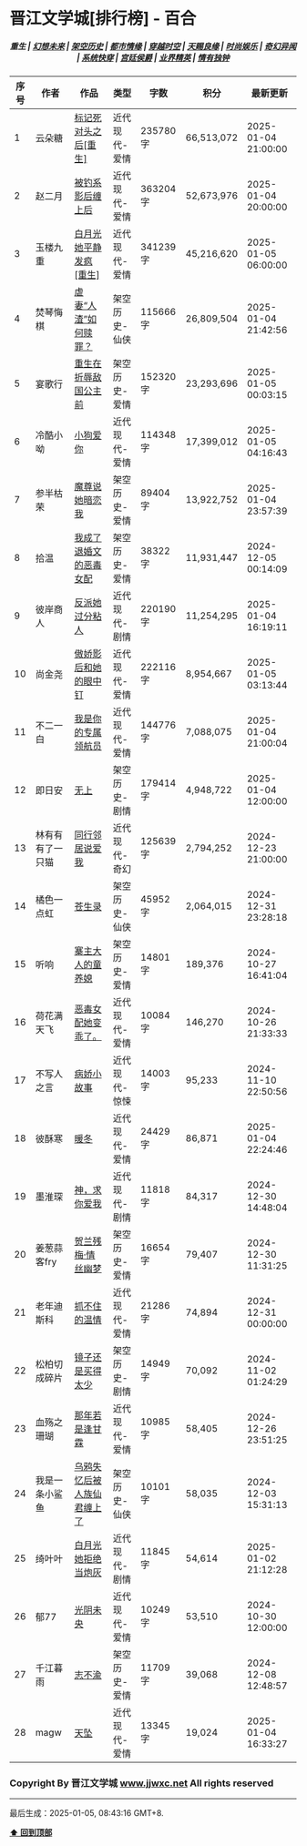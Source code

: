 # 晋江文学城[排行榜] - 百合

<h5 align="center">
	<b>重生</b> |
	<a href="https://github.com/dev-chenxing/jjwxc-charts/blob/main/幻想未来.md">幻想未来</a> |
	<a href="https://github.com/dev-chenxing/jjwxc-charts/blob/main/架空历史.md">架空历史</a> |
	<a href="https://github.com/dev-chenxing/jjwxc-charts/blob/main/都市情缘.md">都市情缘</a> |
	<a href="https://github.com/dev-chenxing/jjwxc-charts/blob/main/README.md">穿越时空</a> |
	<a href="https://github.com/dev-chenxing/jjwxc-charts/blob/main/天赐良缘.md">天赐良缘</a> |
	<a href="https://github.com/dev-chenxing/jjwxc-charts/blob/main/时尚娱乐.md">时尚娱乐</a> |
	<a href="https://github.com/dev-chenxing/jjwxc-charts/blob/main/奇幻异闻.md">奇幻异闻</a> |
	<a href="https://github.com/dev-chenxing/jjwxc-charts/blob/main/系统快穿.md">系统快穿</a> |
	<a href="https://github.com/dev-chenxing/jjwxc-charts/blob/main/宫廷侯爵.md">宫廷侯爵</a> |
	<a href="https://github.com/dev-chenxing/jjwxc-charts/blob/main/业界精英.md">业界精英</a> |
	<a href="https://github.com/dev-chenxing/jjwxc-charts/blob/main/情有独钟.md">情有独钟</a>
</h5>

| 序号 | 作者 | 作品 | 类型 | 字数 | 积分 | 最新更新 | 
|-----|------|------|-----|------|------|---------|
| 1 | 云朵糖 | [标记死对头之后[重生]](https://www.jjwxc.net/onebook.php?novelid=8866166) | 近代现代-爱情 | 235780字 | 66,513,072 | 2025-01-04 21:00:00 | 
| 2 | 赵二月 | [被钓系影后缠上后](https://www.jjwxc.net/onebook.php?novelid=8749907) | 近代现代-爱情 | 363204字 | 52,673,976 | 2025-01-04 20:00:00 | 
| 3 | 玉楼九重 | [白月光她平静发疯[重生]](https://www.jjwxc.net/onebook.php?novelid=8460260) | 近代现代-爱情 | 341239字 | 45,216,620 | 2025-01-05 06:00:00 | 
| 4 | 焚琴悔棋 | [虐妻“人渣”如何赎罪？](https://www.jjwxc.net/onebook.php?novelid=8548032) | 架空历史-仙侠 | 115666字 | 26,809,504 | 2025-01-04 21:42:56 | 
| 5 | 宴歌行 | [重生在折辱敌国公主前](https://www.jjwxc.net/onebook.php?novelid=9160348) | 架空历史-爱情 | 152320字 | 23,293,696 | 2025-01-05 00:03:15 | 
| 6 | 冷酷小呦 | [小狗爱你](https://www.jjwxc.net/onebook.php?novelid=4847155) | 近代现代-爱情 | 114348字 | 17,399,012 | 2025-01-05 04:16:43 | 
| 7 | 参半枯荣 | [魔尊说她暗恋我](https://www.jjwxc.net/onebook.php?novelid=8318405) | 架空历史-爱情 | 89404字 | 13,922,752 | 2025-01-04 23:57:39 | 
| 8 | 拾温 | [我成了退婚文的恶毒女配](https://www.jjwxc.net/onebook.php?novelid=8373826) | 架空历史-爱情 | 38322字 | 11,931,447 | 2024-12-05 00:14:09 | 
| 9 | 彼岸商人 | [反派她过分粘人](https://www.jjwxc.net/onebook.php?novelid=9259105) | 近代现代-剧情 | 220190字 | 11,254,295 | 2025-01-04 16:19:11 | 
| 10 | 尚金尧 | [傲娇影后和她的眼中钉](https://www.jjwxc.net/onebook.php?novelid=9266571) | 近代现代-爱情 | 222116字 | 8,954,667 | 2025-01-05 03:13:44 | 
| 11 | 不二一白 | [我是你的专属领航员](https://www.jjwxc.net/onebook.php?novelid=9248469) | 近代现代-爱情 | 144776字 | 7,088,075 | 2025-01-04 21:00:04 | 
| 12 | 即日安 | [无上](https://www.jjwxc.net/onebook.php?novelid=8495734) | 架空历史-剧情 | 179414字 | 4,948,722 | 2025-01-04 12:00:00 | 
| 13 | 林有有有了一只猫 | [同行邻居说爱我](https://www.jjwxc.net/onebook.php?novelid=9129142) | 近代现代-奇幻 | 125639字 | 2,794,252 | 2024-12-23 21:00:00 | 
| 14 | 橘色一点虹 | [苍生录](https://www.jjwxc.net/onebook.php?novelid=7079114) | 架空历史-仙侠 | 45952字 | 2,064,015 | 2024-12-31 23:28:18 | 
| 15 | 听响 | [寨主大人的童养媳](https://www.jjwxc.net/onebook.php?novelid=9251703) | 架空历史-爱情 | 14801字 | 189,376 | 2024-10-27 16:41:04 | 
| 16 | 荷花满天飞 | [恶毒女配她变乖了。](https://www.jjwxc.net/onebook.php?novelid=9255100) | 近代现代-爱情 | 10084字 | 146,270 | 2024-10-26 21:33:33 | 
| 17 | 不写人之言 | [病娇小故事](https://www.jjwxc.net/onebook.php?novelid=9287038) | 近代现代-惊悚 | 14003字 | 95,233 | 2024-11-10 22:50:56 | 
| 18 | 彼酥寒 | [暖冬](https://www.jjwxc.net/onebook.php?novelid=9304168) | 近代现代-爱情 | 24429字 | 86,871 | 2025-01-04 22:24:46 | 
| 19 | 墨淮琛 | [神，求你爱我](https://www.jjwxc.net/onebook.php?novelid=9331711) | 近代现代-剧情 | 11818字 | 84,317 | 2024-12-30 14:48:04 | 
| 20 | 姜葱蒜客fry | [贺兰残梅·情丝幽梦](https://www.jjwxc.net/onebook.php?novelid=9269196) | 架空历史-爱情 | 16654字 | 79,407 | 2024-12-30 11:31:25 | 
| 21 | 老年迪斯科 | [抓不住的温情](https://www.jjwxc.net/onebook.php?novelid=9279093) | 近代现代-爱情 | 21286字 | 74,894 | 2024-12-31 00:00:00 | 
| 22 | 松柏切成碎片 | [镜子还是买得太少](https://www.jjwxc.net/onebook.php?novelid=9263516) | 架空历史-剧情 | 14949字 | 70,092 | 2024-11-02 01:24:29 | 
| 23 | 血殇之珊瑚 | [那年若是逢甘霖](https://www.jjwxc.net/onebook.php?novelid=9344462) | 近代现代-爱情 | 10985字 | 58,405 | 2024-12-26 23:51:25 | 
| 24 | 我是一条小鲨鱼 | [乌鸦失忆后被人族仙君缠上了](https://www.jjwxc.net/onebook.php?novelid=9330870) | 架空历史-仙侠 | 10101字 | 58,035 | 2024-12-03 15:31:13 | 
| 25 | 绮叶叶 | [白月光她拒绝当炮灰](https://www.jjwxc.net/onebook.php?novelid=9283937) | 近代现代-剧情 | 11845字 | 54,614 | 2025-01-02 21:12:28 | 
| 26 | 郁77 | [光阴未央](https://www.jjwxc.net/onebook.php?novelid=9263232) | 近代现代-爱情 | 10249字 | 53,510 | 2024-10-30 12:00:00 | 
| 27 | 千江暮雨 | [志不渝](https://www.jjwxc.net/onebook.php?novelid=9340415) | 架空历史-爱情 | 11709字 | 39,068 | 2024-12-08 12:48:57 | 
| 28 | magw | [天坠](https://www.jjwxc.net/onebook.php?novelid=9321852) | 近代现代-爱情 | 13345字 | 19,024 | 2025-01-04 16:33:27 | 

### Copyright By 晋江文学城 www.jjwxc.net All rights reserved

---

最后生成：2025-01-05, 08:43:16 GMT+8.

**[⬆ 回到顶部](#晋江文学城排行榜---百合)**

